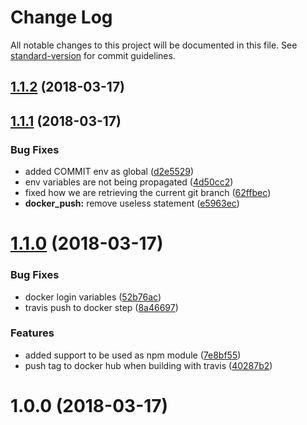 # Change Log

All notable changes to this project will be documented in this file. See [standard-version](https://github.com/conventional-changelog/standard-version) for commit guidelines.

<a name="1.1.2"></a>
## [1.1.2](https://github.com/vosgaust/kouneli/compare/v1.1.1...v1.1.2) (2018-03-17)



<a name="1.1.1"></a>
## [1.1.1](https://github.com/vosgaust/kouneli/compare/v1.1.0...v1.1.1) (2018-03-17)


### Bug Fixes

* added COMMIT env as global ([d2e5529](https://github.com/vosgaust/kouneli/commit/d2e5529))
* env variables are not being propagated ([4d50cc2](https://github.com/vosgaust/kouneli/commit/4d50cc2))
* fixed how we are retrieving the current git branch ([62ffbec](https://github.com/vosgaust/kouneli/commit/62ffbec))
* **docker_push:** remove useless statement ([e5963ec](https://github.com/vosgaust/kouneli/commit/e5963ec))



<a name="1.1.0"></a>
# [1.1.0](https://github.com/vosgaust/kouneli/compare/v1.0.0...v1.1.0) (2018-03-17)


### Bug Fixes

* docker login variables ([52b76ac](https://github.com/vosgaust/kouneli/commit/52b76ac))
* travis push to docker step ([8a46697](https://github.com/vosgaust/kouneli/commit/8a46697))


### Features

* added support to be used as npm module ([7e8bf55](https://github.com/vosgaust/kouneli/commit/7e8bf55))
* push tag to docker hub when building with travis ([40287b2](https://github.com/vosgaust/kouneli/commit/40287b2))



<a name="1.0.0"></a>
# 1.0.0 (2018-03-17)
